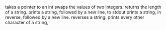 takes a pointer to an int
swaps the values of two integers.
returns the length of a string.
prints a string, followed by a new line, to stdout
prints a string, in reverse, followed by a new line.
reverses a string.
prints every other character of a string,
